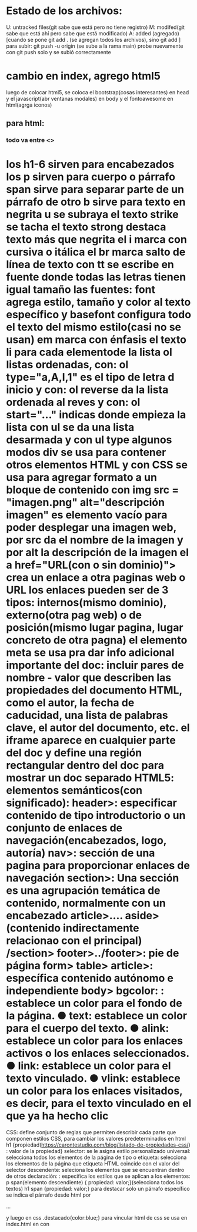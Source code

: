 # Estado de los archivos:
U: untracked files(git sabe que está pero no tiene registro)
M: modifed(git sabe que está ahí pero sabe que está modificado)
A: added (agregado)[cuando se pone git add . (se agregan todos los archivos), sino git add <archivo>]
para subir: git push -u origin (se sube a la rama main)
probe nuevamente con git push solo y se subió correctamente
# cambio en index, agrego html5
luego de colocar html5, se coloca el bootstrap(cosas interesantes) en head y el javascript(abr ventanas modales) en body y el fontoawesome en html(agrga iconos)
## para html:
### todo va entre <>
los h1-6 sirven para encabezados
los p sirven para cuerpo o párrafo
span sirve para separar parte de un párrafo de otro
b sirve para texto en negrita
u se subraya el texto
strike se tacha el texto
strong destaca texto más que negrita
el i marca con cursiva o itálica
el br marca salto de línea de texto
con tt se escribe en fuente donde todas las letras tienen igual tamaño
las fuentes: 
font agrega estilo, tamaño y color al texto específico y basefont configura todo el texto del mismo estilo(casi no se usan)
em marca con énfasis el texto
li para cada elementode la lista
ol listas ordenadas, con: ol type="a,A,I,1" es el tipo de letra d inicio y con: ol reverse da la lista ordenada al reves y con: ol start="..."
indicas donde empieza la lista
con ul se da una lista desarmada y con ul type algunos modos
div se usa para contener otros elementos HTML y con CSS se usa para agregar formato a un bloque de contenido
con img src = "imagen.png" alt="descripción imagen" es elemento vacío para poder desplegar una imagen web, por src da el nombre de la imagen y por alt la descripción de la imagen
el a href="URL(con o sin dominio)"></a> crea un enlace a otra paginas web o URL
los enlaces pueden ser de 3 tipos: internos(mismo dominio), externo(otra pag web) o de posición(mismo lugar pagina, lugar concreto de otra pagna)
el elemento meta se usa pra dar info adicional importante del doc: incluir pares de nombre - valor que describen las propiedades del documento HTML, como el autor, la fecha de caducidad, una lista de palabras clave, el autor del documento, etc.
el iframe aparece en cualquier parte del doc y define una región rectangular dentro del doc para mostrar un doc separado
HTML5:
elementos semánticos(con significado):
header>: especificar contenido de tipo introductorio o un conjunto de enlaces de navegación(encabezados, logo, autoría)
nav>: sección de una pagina para proporcionar enlaces de navegación
section>: Una sección es una agrupación temática de 
contenido, normalmente con un encabezado
    article>.... aside>(contenido indirectamente relacionao con el principal)
/section>
footer>../footer>: pie de página
form>
table>
article>: específica contenido autónomo e independiente
body> bgcolor: : establece un color para el fondo de la página.
● text: establece un color para el cuerpo del texto.
● alink: establece un color para los enlaces activos o los enlaces seleccionados.
● link: establece un color para el texto vinculado.
● vlink: establece un color para los enlaces visitados, es decir, para el texto vinculado en el que ya ha hecho clic
====
CSS: define conjunto de reglas que permiten describir cada parte que componen estilos CSS, para cambiar los valores predeterminados en html
h1 {propiedad(https://carontestudio.com/blog/listado-de-propiedades-css/) : valor de la propiedad}
selector: se le asigna estilo personalizado
    universal: selecciona todos los elementos de la página
    de tipo o etiqueta: selecciona los elementos de la página que etiqueta HTML coincide con el valor del selector
    descendente: seleciona los elementos que se encuentran dentro de otros
declaración: : especifica los estilos que se aplican a los elementos:
        p span(elemento descendiente) { propiedad: valor;}(selecciona todos los textos)
        h1 span {propiedad: valor;}
para destacar solo un párrafo específico se indica el párrafo desde html por <p class="destacado">...</p> y luego en css .destacado{color:blue;}
para vincular html de css se usa en index.html en <head> con <link rel="stylesheet" href="styles.css">